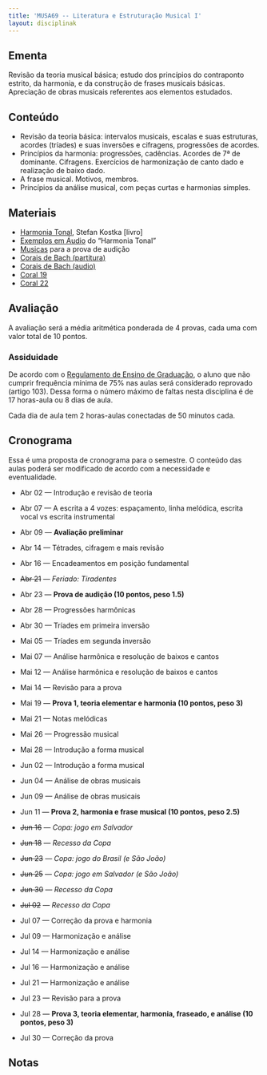 ```yaml
---
title: 'MUSA69 -- Literatura e Estruturação Musical I'
layout: disciplinak
---
```


## Ementa

Revisão da teoria musical básica; estudo dos princípios do contraponto estrito, da harmonia, e da construção de frases musicais básicas. Apreciação de obras musicais referentes aos elementos estudados.

## Conteúdo

  * Revisão da teoria básica: intervalos musicais, escalas e suas estruturas, acordes (tríades) e suas inversões e cifragens, progressões de acordes.
  * Princípios da harmonia: progressões, cadências. Acordes de 7ª de dominante. Cifragens. Exercícios de harmonização de canto dado e realização de baixo dado.
  * A frase musical. Motivos, membros.
  * Princípios da análise musical, com peças curtas e harmonias simples.

## Materiais

  * [Harmonia Tonal](http://genosmus.com/aulas/Kostka%20Tonal%20Harmony%20Traduzido.pdf), Stefan Kostka [livro]
  * [Exemplos em Áudio](http://genosmus.com/aulas/Harmonia%20Tonal%20-%20Kostka%20-%20Audio.zip) do &#8220;Harmonia Tonal&#8221;
  * [Musicas](http://genosmus.com/aulas/Prova%20de%20Audicao%201.zip) para a prova de audição
  * [Corais de Bach (partitura)](http://genosmus.com/aulas/bach-corais.pdf)
  * [Corais de Bach (audio)](http://genosmus.com/aulas/corais-bach-audio.zip)
  * [Coral 19](http://genosmus.com/aulas/019.mp3)
  * [Coral 22](http://genosmus.com/aulas/022.mp3)

## Avaliação

A avaliação será a média aritmética ponderada de 4 provas, cada uma com valor total de 10 pontos.

### Assiduidade

De acordo com o [Regulamento de Ensino de Graduação](https://www.ufba.br/sites/devportal.ufba.br/files/REG_revisao_out_09.pdf), o aluno que não cumprir frequência mínima de 75% nas aulas será considerado reprovado (artigo 103). Dessa forma o número máximo de faltas nesta disciplina é de 17 horas-aula ou 8 dias de aula.
  
Cada dia de aula tem 2 horas-aulas conectadas de 50 minutos cada.

## Cronograma

Essa é uma proposta de cronograma para o semestre. O conteúdo das aulas poderá ser modificado de acordo com a necessidade e eventualidade.

  * Abr 02 &#8212; Introdução e revisão de teoria

  * Abr 07 &#8212; A escrita a 4 vozes: espaçamento, linha melódica, escrita vocal vs escrita instrumental
  * Abr 09 &#8212; **Avaliação preliminar**

  * Abr 14 &#8212; Tétrades, cifragem e mais revisão
  * Abr 16 &#8212; Encadeamentos em posição fundamental

  * <del>Abr 21</del> &#8212; _Feriado: Tiradentes_
  * Abr 23 &#8212; **Prova de audição (10 pontos, peso 1.5)**

  * Abr 28 &#8212; Progressões harmônicas
  * Abr 30 &#8212; Tríades em primeira inversão

  * Mai 05 &#8212; Tríades em segunda inversão
  * Mai 07 &#8212; Análise harmônica e resolução de baixos e cantos

  * Mai 12 &#8212; Análise harmônica e resolução de baixos e cantos
  * Mai 14 &#8212; Revisão para a prova

  * Mai 19 &#8212; **Prova 1, teoria elementar e harmonia (10 pontos, peso 3)**
  * Mai 21 &#8212; Notas melódicas

  * Mai 26 &#8212; Progressão musical
  * Mai 28 &#8212; Introdução a forma musical

  * Jun 02 &#8212; Introdução a forma musical
  * Jun 04 &#8212; Análise de obras musicais

  * Jun 09 &#8212; Análise de obras musicais
  * Jun 11 &#8212; **Prova 2, harmonia e frase musical (10 pontos, peso 2.5)**

  * <del>Jun 16</del> &#8212; _Copa: jogo em Salvador_
  * <del>Jun 18</del> &#8212; _Recesso da Copa_

  * <del>Jun 23</del> &#8212; _Copa: jogo do Brasil (e São João)_
  * <del>Jun 25</del> &#8212; _Copa: jogo em Salvador (e São João)_

  * <del>Jun 30</del> &#8212; _Recesso da Copa_
  * <del>Jul 02</del> &#8212; _Recesso da Copa_

  * Jul 07 &#8212; Correção da prova e harmonia
  * Jul 09 &#8212; Harmonização e análise

  * Jul 14 &#8212; Harmonização e análise
  * Jul 16 &#8212; Harmonização e análise

  * Jul 21 &#8212; Harmonização e análise
  * Jul 23 &#8212; Revisão para a prova

  * Jul 28 &#8212; **Prova 3, teoria elementar, harmonia, fraseado, e análise (10 pontos, peso 3)**
  * Jul 30 &#8212; Correção da prova

## Notas